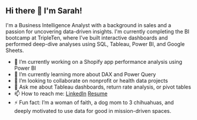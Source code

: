 ## Hi there 👋 I'm Sarah!
I'm a Business Intelligence Analyst with a background in sales and a passion for uncovering data-driven insights. I'm currently completing the BI bootcamp at TripleTen, where I’ve built interactive dashboards and performed deep-dive analyses using SQL, Tableau, Power BI, and Google Sheets.

- 🔭 I’m currently working on a Shopify app performance analysis using Power BI  
- 🌱 I’m currently learning more about DAX and Power Query  
- 👯 I’m looking to collaborate on nonprofit or health data projects  
- 💬 Ask me about Tableau dashboards, return rate analysis, or pivot tables  
- 📫 How to reach me: [LinkedIn](www.linkedin.com/in/sarah-monique-padilla) [Resume](https://docs.google.com/document/d/1HPdSL8t_jYtf_tPTreZyXEGbxwlfbbHdaQvnvG7AOPE/edit?usp=drive_link)
- ⚡ Fun fact: I’m a woman of faith, a dog mom to 3 chihuahuas, and deeply motivated to use data for good in mission-driven spaces.

